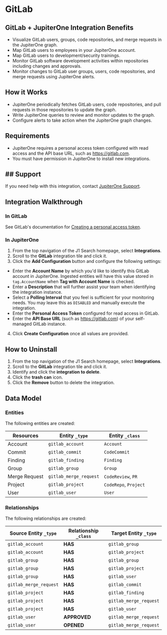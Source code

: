 # GitLab

## GitLab + JupiterOne Integration Benefits

- Visualize GitLab users, groups, code repositories, and merge requests in the
  JupiterOne graph.
- Map GitLab users to employees in your JupiterOne account.
- Map GitLab users to development/security trainings.
- Monitor GitLab software development activities within repositories including
  changes and approvals.
- Monitor changes to GitLab user groups, users, code repositories, and merge
  requests using JupiterOne alerts.

## How it Works

- JupiterOne periodically fetches GitLab users, code repositories, and pull
  requests in those repositories to update the graph.
- Write JupiterOne queries to review and monitor updates to the graph.
- Configure alerts to take action when the JupiterOne graph changes.

## Requirements

- JupiterOne requires a personal access token configured with read access and
  the API base URL, such as https://gitlab.com.
- You must have permission in JupiterOne to install new integrations.

## ## Support

If you need help with this integration, contact
[JupiterOne Support](https://support.jupiterone.io).

## Integration Walkthrough

### In GitLab

See GitLab's documentation for
[Creating a personal access token](https://docs.gitlab.com/ee/user/profile/personal_access_tokens.html#creating-a-personal-access-token).

### In JupiterOne

1. From the top navigation of the J1 Search homepage, select **Integrations**.
2. Scroll to the **GitLab** integration tile and click it.
3. Click the **Add Configuration** button and configure the following settings:

- Enter the **Account Name** by which you'd like to identify this GitLab account
  in JupiterOne. Ingested entities will have this value stored in
  `tag.AccountName` when **Tag with Account Name** is checked.
- Enter a **Description** that will further assist your team when identifying
  the integration instance.
- Select a **Polling Interval** that you feel is sufficient for your monitoring
  needs. You may leave this as `DISABLED` and manually execute the integration.
- Enter the **Personal Access Token** configured for read access in GitLab.
- Enter the **API Base URL** (such as https://gitlab.com) of your self-managed
  GitLab instance.

4. Click **Create Configuration** once all values are provided.

## How to Uninstall

1. From the top navigation of the J1 Search homepage, select **Integrations**.
2. Scroll to the **GitLab** integration tile and click it.
3. Identify and click the **integration to delete**.
4. Click the **trash can** icon.
5. Click the **Remove** button to delete the integration.

<!-- {J1_DOCUMENTATION_MARKER_START} -->
<!--
********************************************************************************
NOTE: ALL OF THE FOLLOWING DOCUMENTATION IS GENERATED USING THE
"j1-integration document" COMMAND. DO NOT EDIT BY HAND! PLEASE SEE THE DEVELOPER
DOCUMENTATION FOR USAGE INFORMATION:

https://github.com/JupiterOne/sdk/blob/main/docs/integrations/development.md
********************************************************************************
-->

## Data Model

### Entities

The following entities are created:

| Resources     | Entity `_type`         | Entity `_class`       |
| ------------- | ---------------------- | --------------------- |
| Account       | `gitlab_account`       | `Account`             |
| Commit        | `gitlab_commit`        | `CodeCommit`          |
| Finding       | `gitlab_finding`       | `Finding`             |
| Group         | `gitlab_group`         | `Group`               |
| Merge Request | `gitlab_merge_request` | `CodeReview`, `PR`    |
| Project       | `gitlab_project`       | `CodeRepo`, `Project` |
| User          | `gitlab_user`          | `User`                |

### Relationships

The following relationships are created:

| Source Entity `_type`  | Relationship `_class` | Target Entity `_type`  |
| ---------------------- | --------------------- | ---------------------- |
| `gitlab_account`       | **HAS**               | `gitlab_group`         |
| `gitlab_account`       | **HAS**               | `gitlab_project`       |
| `gitlab_group`         | **HAS**               | `gitlab_group`         |
| `gitlab_group`         | **HAS**               | `gitlab_project`       |
| `gitlab_group`         | **HAS**               | `gitlab_user`          |
| `gitlab_merge_request` | **HAS**               | `gitlab_commit`        |
| `gitlab_project`       | **HAS**               | `gitlab_finding`       |
| `gitlab_project`       | **HAS**               | `gitlab_merge_request` |
| `gitlab_project`       | **HAS**               | `gitlab_user`          |
| `gitlab_user`          | **APPROVED**          | `gitlab_merge_request` |
| `gitlab_user`          | **OPENED**            | `gitlab_merge_request` |

<!--
********************************************************************************
END OF GENERATED DOCUMENTATION AFTER BELOW MARKER
********************************************************************************
-->
<!-- {J1_DOCUMENTATION_MARKER_END} -->
